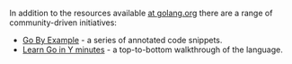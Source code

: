 In addition to the resources available [at golang.org](http://golang.org/doc/#learning) there are a range of community-driven initiatives:

  * [Go By Example](http://gobyexample.com/) - a series of annotated code snippets.
  * [Learn Go in Y minutes](http://learnxinyminutes.com/docs/go/) - a top-to-bottom walkthrough of the language.